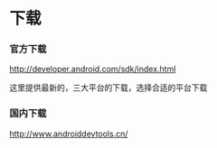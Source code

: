 # 下载

### 官方下载

http://developer.android.com/sdk/index.html 

这里提供最新的，三大平台的下载，选择合适的平台下载



### 国内下载

http://www.androiddevtools.cn/


